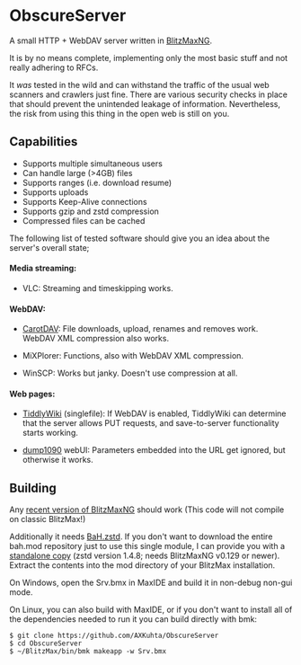 # ObscureServer

A small HTTP + WebDAV server written in [BlitzMaxNG](https://github.com/bmx-ng/bmx-ng). 

It is by no means complete, implementing only the most basic stuff and not really adhering to RFCs. 

It *was* tested in the wild and can withstand the traffic of the usual web scanners and crawlers just fine. There are various security checks in place that should prevent the unintended leakage of information. Nevertheless, the risk from using this thing in the open web is still on you.

## Capabilities

- Supports multiple simultaneous users
- Can handle large (>4GB) files
- Supports ranges (i.e. download resume)
- Supports uploads
- Supports Keep-Alive connections
- Supports gzip and zstd compression
- Compressed files can be cached

The following list of tested software should give you an idea about the server's overall state;
#### Media streaming:
- VLC:
  Streaming and timeskipping works.

#### WebDAV:
- [CarotDAV](http://rei.to/carotdav_en.html):
  File downloads, upload, renames and removes work. WebDAV XML compression also works.
  
- MiXPlorer:
  Functions, also with WebDAV XML compression.
  
- WinSCP:
  Works but janky. Doesn't use compression at all.
  
#### Web pages:
- [TiddlyWiki](https://tiddlywiki.com) (singlefile):
  If WebDAV is enabled, TiddlyWiki can determine that the server allows PUT requests, and save-to-server functionality starts working.
 
- [dump1090](https://github.com/flightaware/dump1090) webUI:
  Parameters embedded into the URL get ignored, but otherwise it works.

## Building

Any [recent version of BlitzMaxNG](https://github.com/bmx-ng/bmx-ng/releases) should work (This code will not compile on classic BlitzMax!)

Additionally it needs [BaH.zstd](https://github.com/maxmods/bah.mod/tree/master/zstd.mod). If you don't want to download the entire bah.mod repository just to use this single module, I can provide you with a [standalone copy](https://drive.google.com/file/d/1aCNLAQS-KbuBye1amOQNv7i2BKRvcqag) (zstd version 1.4.8; needs BlitzMaxNG v0.129 or newer). Extract the contents into the mod directory of your BlitzMax installation.

On Windows, open the Srv.bmx in MaxIDE and build it in non-debug non-gui mode.

On Linux, you can also build with MaxIDE, or if you don't want to install all of the dependencies needed to run it you can build directly with bmk:
```
$ git clone https://github.com/AXKuhta/ObscureServer
$ cd ObscureServer
$ ~/BlitzMax/bin/bmk makeapp -w Srv.bmx
```
